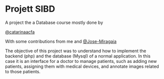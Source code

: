 # Projett SIBD

A project the a Database course mostly done by

[@catarinaacfa](https://github.com/catarinaacfa)

With some contributions from me and [@Jose-Miragaia ](https://github.com/Jose-Miragaia)


The objective of this project was to understand how to implement the backend (php) and the database (Mysql) of a normal application.
In this case it is an interface for a doctor to manage patients, such as adding new patients, assigning them with medical devices, and annotate images related to those patients.
